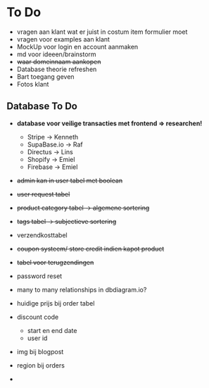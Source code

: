 # **To Do**

- vragen aan klant wat er juist in costum item formulier moet
- vragen voor examples aan klant
- MockUp voor login en account aanmaken
- md voor ideeen/brainstorm
- <s> waar domeinnaam aankopen </s>
- Database theorie refreshen
- Bart toegang geven
- Fotos klant

## **Database To Do**

- **database voor veilige transacties met frontend => researchen!**

  - Stripe -> Kenneth
  - SupaBase.io -> Raf
  - Directus -> Lins
  - Shopify -> Emiel
  - Firebase -> Emiel

- <s> admin kan in user tabel met boolean </s>
- <s> user request tabel </s>
- <s> product category tabel -> algemene sortering </s>
- <s> tags tabel -> subjectieve sortering </s>
- verzendkosttabel
- <s> coupon systeem/ store credit indien kapot product </s>
- <s> tabel voor terugzendingen </s>
- password reset
- many to many relationships in dbdiagram.io?
- huidige prijs bij order tabel
- discount code
  - start en end date
  - user id
- img bij blogpost
- region bij orders
- 
